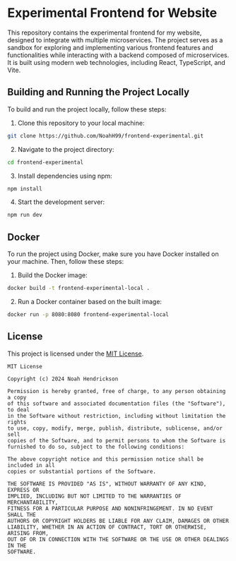 # Experimental Frontend for Website

This repository contains the experimental frontend for my website, designed to integrate with multiple microservices. The project serves as a sandbox for exploring and implementing various frontend features and functionalities while interacting with a backend composed of microservices. It is built using modern web technologies, including React, TypeScript, and Vite.

## Building and Running the Project Locally

To build and run the project locally, follow these steps:

1. Clone this repository to your local machine:

```bash
git clone https://github.com/NoahH99/frontend-experimental.git
```

2. Navigate to the project directory:

```bash
cd frontend-experimental
```

3. Install dependencies using npm:

```bash
npm install
```

4. Start the development server:

```bash
npm run dev
```

## Docker

To run the project using Docker, make sure you have Docker installed on your machine. Then, follow these steps:

1. Build the Docker image:

```bash
docker build -t frontend-experimental-local .
```

2. Run a Docker container based on the built image:

```bash
docker run -p 8080:8080 frontend-experimental-local
```

## License

This project is licensed under the [MIT License](https://github.com/NoahH99/frontend-experimental/blob/master/LICENSE).

```
MIT License

Copyright (c) 2024 Noah Hendrickson

Permission is hereby granted, free of charge, to any person obtaining a copy
of this software and associated documentation files (the "Software"), to deal
in the Software without restriction, including without limitation the rights
to use, copy, modify, merge, publish, distribute, sublicense, and/or sell
copies of the Software, and to permit persons to whom the Software is
furnished to do so, subject to the following conditions:

The above copyright notice and this permission notice shall be included in all
copies or substantial portions of the Software.

THE SOFTWARE IS PROVIDED "AS IS", WITHOUT WARRANTY OF ANY KIND, EXPRESS OR
IMPLIED, INCLUDING BUT NOT LIMITED TO THE WARRANTIES OF MERCHANTABILITY,
FITNESS FOR A PARTICULAR PURPOSE AND NONINFRINGEMENT. IN NO EVENT SHALL THE
AUTHORS OR COPYRIGHT HOLDERS BE LIABLE FOR ANY CLAIM, DAMAGES OR OTHER
LIABILITY, WHETHER IN AN ACTION OF CONTRACT, TORT OR OTHERWISE, ARISING FROM,
OUT OF OR IN CONNECTION WITH THE SOFTWARE OR THE USE OR OTHER DEALINGS IN THE
SOFTWARE.
```

